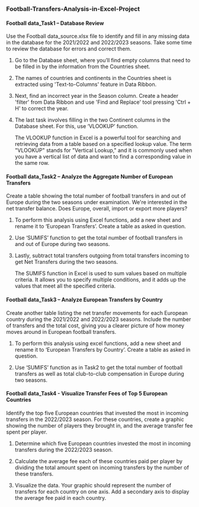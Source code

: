 ### Football-Transfers-Analysis-in-Excel-Project

#### Football data_Task1 – Database Review
Use the Football data_source.xlsx file to identify and fill in any missing data in the database for the 2021/2022 and 2022/2023 seasons. Take some time to review the database for errors and correct them.
1.	Go to the Database sheet, where you’ll find empty columns that need to be filled in by the information from the Countries sheet.
2.	The names of countries and continents in the Countries sheet is extracted using 'Text-to-Columns' feature in Data Ribbon.
3.	Next, find an incorrect year in the Season column. Create a header 'filter' from Data Ribbon and use 'Find and Replace' tool pressing 'Ctrl + H' to correct the year.
4.	The last task involves filling in the two Continent columns in the Database sheet. For this, use ‘VLOOKUP’ function.

    The VLOOKUP function in Excel is a powerful tool for searching and retrieving data from a table based on a specified lookup value. The term "VLOOKUP" stands for "Vertical Lookup,"        and it is commonly used when you have a vertical list of data and want to find a corresponding value in the same row.

#### Football data_Task2 – Analyze the Aggregate Number of European Transfers
Create a table showing the total number of football transfers in and out of Europe during the two seasons under examination. We're interested in the net transfer balance. Does Europe, overall, import or export more players?
1.	To perform this analysis using Excel functions, add a new sheet and rename it to ‘European Transfers’. Create a table as asked in question.
2.	Use ‘SUMIFS’ function to get the total number of football transfers in and out of Europe during two seasons.
3.	Lastly, subtract total transfers outgoing from total transfers incoming to get Net Transfers during the two seasons.

    The SUMIFS function in Excel is used to sum values based on multiple criteria. It allows you to specify multiple conditions, and it adds up the values that meet all the specified         criteria.

#### Football data_Task3 – Analyze European Transfers by Country
Create another table listing the net transfer movements for each European country during the 2021/2022 and 2022/2023 seasons. Include the number of transfers and the total cost, giving you a clearer picture of how money moves around in European football transfers.
1.	To perform this analysis using excel functions, add a new sheet and rename it to ‘European Transfers by Country’. Create a table as asked in question.
 
2.	Use ‘SUMIFS’ function as in Task2 to get the total number of football transfers as well as total club-to-club compensation in Europe during two seasons.

#### Football data_Task4 - Visualize Transfer Fees of Top 5 European Countries
Identify the top five European countries that invested the most in incoming transfers in the 2022/2023 season. For these countries, create a graphic showing the number of players they brought in, and the average transfer fee spent per player.
1.	Determine which five European countries invested the most in incoming transfers during the 2022/2023 season.
 
2.	Calculate the average fee each of these countries paid per player by dividing the total amount spent on incoming transfers by the number of these transfers.
3.	Visualize the data. Your graphic should represent the number of transfers for each country on one axis. Add a secondary axis to display the average fee paid in each country.